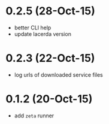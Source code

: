 # 0.2.5 (28-Oct-15)
- better CLI help
- update lacerda version

# 0.2.3 (22-Oct-15)
-  log urls of downloaded service files

# 0.1.2 (20-Oct-15)
- add `zeta` runner
